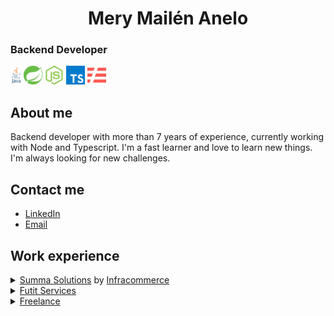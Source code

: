 <h1 align="center">Mery Mailén Anelo</h1>

### Backend Developer

<a href="https://www.java.com/en" target="_blank"><img height="30" src="./assets/java-vertical.svg"></a>
<a href="https://spring.io/" target="_blank"><img height="30" src="./assets/springio-icon.svg"></a>
<a href="https://nodejs.org/en" target="_blank"><img height="30" src="./assets/nodejs-icon.svg"></a>
<a href="https://www.typescriptlang.org/" target="_blank"><img height="30" src="./assets/typescriptlang-icon.svg"></a>
<a href="https://www.serverless.com/" target="_blank"><img height="30" src="./assets/serverless-icon.svg"></a>

## About me

Backend developer with more than 7 years of experience, currently working with Node and Typescript.
I'm a fast learner and love to learn new things. I'm always looking for new challenges.

## Contact me

<ul>
    <li><a href="https://www.linkedin.com/in/meryanelo/" target="_blank">LinkedIn</a></li>
    <li><a href="mailto:anelomery@gmail.com" target="_blank">Email</a></li>
</ul>

## Work experience

<details>
    <summary>
    <a href="https://www.summasolutions.net/" target="_blank">Summa Solutions</a> by <a href="https://www.infracommerce.com.br/" target="_blank">Infracommerce</a>
    </summary>
        <ul>
            <li>07/2023 - Present: Backend Technical Lead </li>
            <p>Strong experience in e-Commerce, ERP and Logistics microservices integration. Skills in Javascript and Typescript with Node.js, Java and Spring Boot. Experience with AWS Serverless. Bringing expertise in project management, Scrum, data analysis and strategic decision making to define architectures and document applications. Specialized in task automation to maximize efficiency and quality of development, ensuring the optimization of resources. </p>
            <li>07/2022 - 07/2023: Sr Backend Developer </li>
            <p>Technical reference of the team. Skills in Node.js for backend development, using Typescript, allowing to create modern applications and efficient services. Extensive knowledge of Amazon Web Services (AWS), including S3, DynamoDB, EventBridge, API Gateway and RDS, for highly scalable cloud solutions. Use of Serverless, with Java EE and Node.js, for increased scalability. Experience in AWS CloudFormation for efficient infrastructure management. Knowledge in Docker, improving portability and code quality.</p>
            <li>01/2021 - 07/2022: Ssr Backend Developer </li>
            <p>Experience in the integration of microservices for e-Commerce and ERP. Specialized in data synchronization and APIs for platforms such as VTEX, Magento and OroCommerce. Expert in technologies such as Spring Boot, Docker, RESTful APIs, and security with JSON Web Token (JWT). Passionate about efficient and scalable development. Solid knowledge in Spring Framework, Spring Data, Vaadin, Maven, Git, JPA, MySQL, XML, JSON, Hibernate, Linux and SQL. REST or SOAP integrations.</p>
        </ul>
</details>
<details>
    <summary>
    <a href="https://futitservices.com/" target="_blank">Futit Services</a>
    </summary>
        <ul>
            <li>12/2018 - 11/2020: Backend Developer And Support Staff</li>
            <p>Experience in Openbravo ERP, using Java, PostgreSQL and procedures stored in databases or optimizing them, reducing time and generating high impact on accounting reports. Specialized in invoicing modules and communication with the SII of Spain. Demonstrated ability to successfully manage multiple teams and clients simultaneously.</p>
        </ul>
</details>
<details>
    <summary>
    <a href="https://github.com/MeryAnelo" target="_blank">Freelance</a>
    </summary>
        <ul>
            <li>07/2022 - Present: Backend Developer And Consulting</li>
            <p>Freelance developer specialized in microservices, application development and IT support. Extensive experience in consulting with diverse clients and systems. Focus on efficient solutions and adaptability to different technological environments.</p>
            <li>09/2017 - 08/2018: Fullstack Developer And Consulting</li>
            <p>Developer specialized in information systems, stock, warehouse, invoice and vendor. Application development and IT support, custom consulting. Business analysis, design, photography, frontend integration.</p>
        </ul>
</details>
<br>
